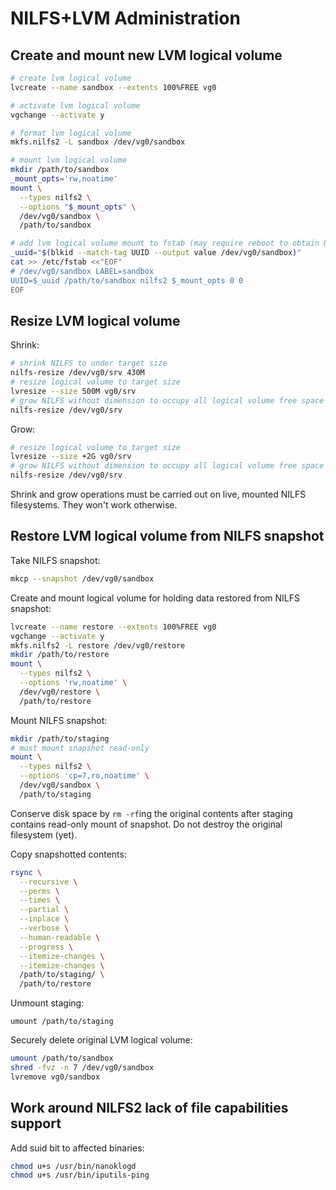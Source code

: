 # NILFS+LVM Administration

## Create and mount new LVM logical volume

```sh
# create lvm logical volume
lvcreate --name sandbox --extents 100%FREE vg0

# activate lvm logical volume
vgchange --activate y

# format lvm logical volume
mkfs.nilfs2 -L sandbox /dev/vg0/sandbox

# mount lvm logical volume
mkdir /path/to/sandbox
_mount_opts='rw,noatime'
mount \
  --types nilfs2 \
  --options "$_mount_opts" \
  /dev/vg0/sandbox \
  /path/to/sandbox

# add lvm logical volume mount to fstab (may require reboot to obtain UUID)
_uuid="$(blkid --match-tag UUID --output value /dev/vg0/sandbox)"
cat >> /etc/fstab <<"EOF"
# /dev/vg0/sandbox LABEL=sandbox
UUID=$_uuid /path/to/sandbox nilfs2 $_mount_opts 0 0
EOF
```

## Resize LVM logical volume

Shrink:

```sh
# shrink NILFS to under target size
nilfs-resize /dev/vg0/srv 430M
# resize logical volume to target size
lvresize --size 500M vg0/srv
# grow NILFS without dimension to occupy all logical volume free space
nilfs-resize /dev/vg0/srv
```

Grow:

```sh
# resize logical volume to target size
lvresize --size +2G vg0/srv
# grow NILFS without dimension to occupy all logical volume free space
nilfs-resize /dev/vg0/srv
```

Shrink and grow operations must be carried out on live, mounted NILFS
filesystems. They won't work otherwise.

## Restore LVM logical volume from NILFS snapshot

Take NILFS snapshot:

```sh
mkcp --snapshot /dev/vg0/sandbox
```

Create and mount logical volume for holding data restored from NILFS
snapshot:

```sh
lvcreate --name restore --extents 100%FREE vg0
vgchange --activate y
mkfs.nilfs2 -L restore /dev/vg0/restore
mkdir /path/to/restore
mount \
  --types nilfs2 \
  --options 'rw,noatime' \
  /dev/vg0/restore \
  /path/to/restore
```

Mount NILFS snapshot:

```sh
mkdir /path/to/staging
# must mount snapshot read-only
mount \
  --types nilfs2 \
  --options 'cp=7,ro,noatime' \
  /dev/vg0/sandbox \
  /path/to/staging
```

Conserve disk space by `rm -rf`ing the original contents after staging
contains read-only mount of snapshot. Do not destroy the original
filesystem (yet).

Copy snapshotted contents:

```sh
rsync \
  --recursive \
  --perms \
  --times \
  --partial \
  --inplace \
  --verbose \
  --human-readable \
  --progress \
  --itemize-changes \
  --itemize-changes \
  /path/to/staging/ \
  /path/to/restore
```

Unmount staging:

```
umount /path/to/staging
```

Securely delete original LVM logical volume:

```sh
umount /path/to/sandbox
shred -fvz -n 7 /dev/vg0/sandbox
lvremove vg0/sandbox
```

## Work around NILFS2 lack of file capabilities support

Add suid bit to affected binaries:

```sh
chmod u+s /usr/bin/nanoklogd
chmod u+s /usr/bin/iputils-ping
```
